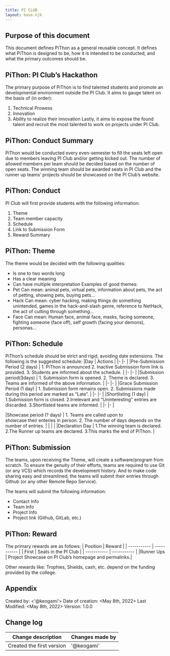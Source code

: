 ```yaml
---
title: PI CLUB
layout: base.njk
---
```


## Purpose of this document
This document defines PiThon as a general reusable concept. It defines what PiThon is designed to be, how it is intended to be conducted, and what the primary outcomes should be.

## PiThon: PI Club’s Hackathon
The primary purpose of PiThon is to find talented students and promote an developmental environment outside the PI Club.
It aims to gauge talent on the basis of (in order):
  1. Technical Prowess
  2. Innovation
  3. Ability to realize their innovation
Lastly, it aims to expose the found talent and recruit the most talented to work on projects under PI Club.

## PiThon: Conduct Summary
PiThon would be conducted every even-semester to fill the seats left open due to members leaving PI Club and/or getting kicked out.
The number of allowed members per team should be decided based on the number of open seats.
The winning team should be awarded seats in PI Club and the runner up teams’ projects should be showcased on the PI Club’s website.

## PiThon: Conduct
PI Club will first provide students with the following information:
  1. Theme
  2. Team member capacity
  3. Schedule
  4. Link to Submission Form
  5. Reward Summary

## PiThon: Theme
The theme would be decided with the following qualities:
  - Is one to two words long
  - Has a clear meaning
  - Can have multiple interpretation
Examples of good themes:
  - Pet
    Can mean: animal pets, virtual pets, information about pets, the act of petting, showing pets, buying pets…
  - Hack
    Can mean: cyber hacking, making things do something unintended, games in the hack-and-slash genre, reference to NetHack, the act of cutting through something…
  - Face
    Can mean: Human face, animal face, masks, facing someone, fighting someone (face off), self growth (facing your demons), personas…

## PiThon: Schedule
PiThon’s schedule should be strict and rigid, avoiding date extensions. The following is the suggested schedule:
|Day                                   |  Actions                           |
|-                                     |-                                   |
|Pre-Submission Period (2 days)        | 1. PiThon is announced 
                                         2. Inactive Submission form link is provided.
                                         3. Students are informed about the schedule.                          |
|-                                     |-                                   |
|Submission period(3days)              | 1. Submission form is opened.
                                         2. Theme is declared.
                                         3. Teams are informed of the above information.                       |
|-                                     |-                                   |
|Grace Submission Period (1 day)       | 1. Submission form remains open.
                                         2. Submissions made during this period are marked as “Late”.       |
|-                                     |-                                   |
|Shortlisting (1 day)                  | 1.Submission form is closed.
                                         2.Irrelevant and “Uninteresting” entries are discarded.
                                         3.Shortlisted teams are   informed.                          |
|-                                     |-                                   |

|Showcase period (? days)              | 1. Teams are called upon to  
                                            showcase their enteries in person.
                                         2. The number of days depends on   the number of entries.                           |
|                                      |                                   |
|Declaration Day                       | 1.The winning team is declared.
                                         2.The Runner up teams are declared.
                                         3.This marks the end of PiThon.                            |


## PiThon: Submission
The teams, upon receiving the Theme, will create a software/program from scratch.
To ensure the genuity of their efforts, teams are required to use Git (or any VCS) which records the development history.
And to make code sharing easy and streamlined, the teams will submit their entries through Github (or any other Remote Repo Service).

The teams will submit the following information:
- Contact Info
- Team Info
- Project Info
- Project link (Github, GitLab, etc.)
 
## PiThon: Reward
The primary rewards are as follows:
| Position    | Reward                                                |
| ----------- | -----------                                           |
| First       | Seats in the PI Club                                  |
| ----------- | -----------                                           |
|Runner Ups   | Project Showcase on PI Club’s homepage and permalinks.|


Other rewards like: Trophies, Shields, cash, etc. depend on the funding provided by the college.
## Appendix 
Created by: <'@keogami'>
Date of creation: <May 8th, 2022>
Last Modified: <May 8th, 2022>
Version: 1.0.0

## Change log

| Change description             | Changes made by                   |
| -----------                    | -----------                       | 
| Created the first version      | '@keogami'                        |


